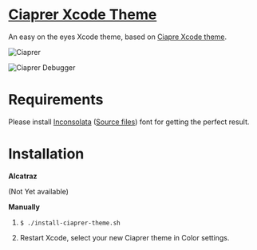 # [Ciaprer Xcode Theme](https://github.com/raspu/Ciaprer-Xcode-theme) #

An easy on the eyes Xcode theme, based on [Ciapre Xcode theme](http://vinhnx.github.io/Ciapre-Xcode-theme).

![Ciaprer](https://raw.github.com/raspu/Ciaprer-Xcode-theme/master/screenshot/XcodeEditor.png "Ciaprer Xcode Editor")

![Ciaprer Debugger](https://raw.github.com/raspu/Ciaprer-Xcode-theme/master/screenshot/XcodeDebugger.png "Ciaprer Xcode Debugger")

# Requirements #

Please install [Inconsolata](https://www.google.com/fonts/specimen/Inconsolata) ([Source files](https://github.com/google/fonts/tree/master/ofl/inconsolata)) font for getting the perfect result. 



# Installation #

**Alcatraz** 

(Not Yet available) 

**Manually**

1. `$ ./install-ciaprer-theme.sh`

2. Restart Xcode, select your new Ciaprer theme in Color settings.





